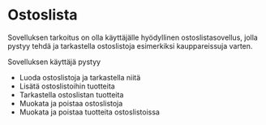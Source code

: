 # Ostoslista
Sovelluksen tarkoitus on olla käyttäjälle hyödyllinen ostoslistasovellus, jolla pystyy tehdä ja tarkastella ostoslistoja esimerkiksi kauppareissuja varten.

Sovelluksen käyttäjä pystyy
- Luoda ostoslistoja ja tarkastella niitä
- Lisätä ostoslistoihin tuotteita
- Tarkastella ostoslistan tuotteita
- Muokata ja poistaa ostoslistoja
- Muokata ja poistaa tuotteita ostoslistoissa
